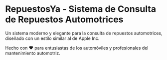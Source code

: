 # RepuestosYa - Sistema de Consulta de Repuestos Automotrices


Un sistema moderno y elegante para la consulta de repuestos automotrices, diseñado con un estilo similar al de Apple Inc.

Hecho con ❤️ para entusiastas de los automóviles y profesionales del mantenimiento automotriz.

